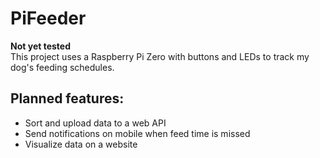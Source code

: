 # PiFeeder
**Not yet tested**  
This project uses a Raspberry Pi Zero with buttons and LEDs to track my dog's feeding schedules.

## Planned features:
- Sort and upload data to a web API
- Send notifications on mobile when feed time is missed
- Visualize data on a website
